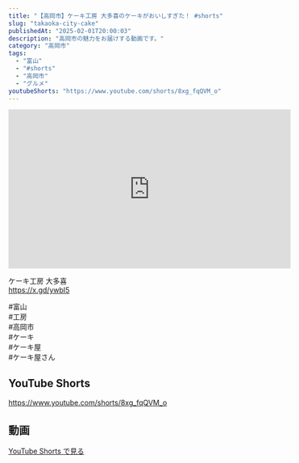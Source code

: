 ```yaml
---
title: "【高岡市】ケーキ工房 大多喜のケーキがおいしすぎた！ #shorts"
slug: "takaoka-city-cake"
publishedAt: "2025-02-01T20:00:03"
description: "高岡市の魅力をお届けする動画です。"
category: "高岡市"
tags: 
  - "富山"
  - "#shorts"
  - "高岡市"
  - "グルメ"
youtubeShorts: "https://www.youtube.com/shorts/8xg_fqQVM_o"
---
```


<iframe width="560" height="315" src="https://www.youtube.com/embed/3w5tSteXrU0" frameborder="0" allowfullscreen></iframe>

ケーキ工房 大多喜<br />
https://x.gd/ywbI5

#富山<br />
#工房<br />
#高岡市<br />
#ケーキ<br />
#ケーキ屋<br />
#ケーキ屋さん

## YouTube Shorts

https://www.youtube.com/shorts/8xg_fqQVM_o

## 動画

[YouTube Shorts で見る](https://www.youtube.com/shorts/8xg_fqQVM_o)

